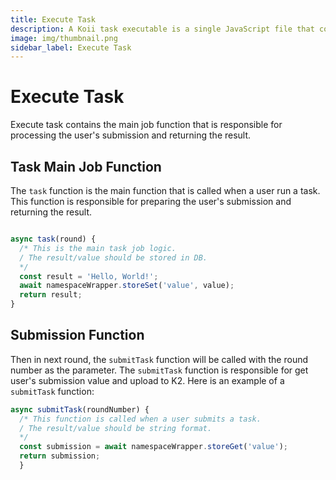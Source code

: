 ```yaml
---
title: Execute Task
description: A Koii task executable is a single JavaScript file that contains all of the functions for a Koii task to function properly.
image: img/thumbnail.png
sidebar_label: Execute Task
---
```


# Execute Task

Execute task contains the main job function that is responsible for processing the user's submission and returning the result. 

## Task Main Job Function

The `task` function is the main function that is called when a user run a task. This function is responsible for preparing the user's submission and returning the result.

```javascript

async task(round) {
  /* This is the main task job logic.
  / The result/value should be stored in DB.
  */
  const result = 'Hello, World!';
  await namespaceWrapper.storeSet('value', value);
  return result;
}
```
## Submission Function

Then in next round, the `submitTask` function will be called with the round number as the parameter. The `submitTask` function is responsible for get user's submission value and upload to K2. Here is an example of a `submitTask` function:

```javascript
async submitTask(roundNumber) {
  /* This function is called when a user submits a task.
  / The result/value should be string format.
  */
  const submission = await namespaceWrapper.storeGet('value');
  return submission;
  }
```
